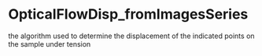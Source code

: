 # OpticalFlowDisp_fromImagesSeries
the algorithm used to determine the displacement of the indicated points on the sample under tension
